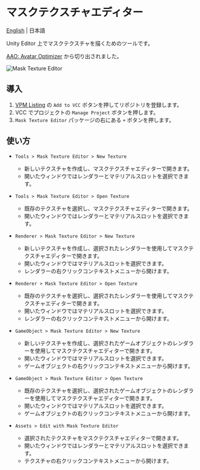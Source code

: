 # マスクテクスチャエディター

[English](README.md) | 日本語

Unity Editor 上でマスクテクスチャを描くためのツールです。

[AAO: Avatar Optimizer](https://github.com/anatawa12/AvatarOptimizer) から切り出されました。

![Mask Texture Editor](https://github.com/user-attachments/assets/3e374d90-9a71-4de7-8cf6-eeb0a16453a3)

## 導入
1. [VPM Listing](https://vpm.nekobako.net) の `Add to VCC` ボタンを押してリポジトリを登録します。
2. VCC でプロジェクトの `Manage Project` ボタンを押します。
4. `Mask Texture Editor` パッケージの右にある `+` ボタンを押します。

## 使い方
- `Tools > Mask Texture Editor > New Texture`
  - 新しいテクスチャを作成し、マスクテクスチャエディターで開きます。
  - 開いたウィンドウではレンダラーとマテリアルスロットを選択できます。

- `Tools > Mask Texture Editor > Open Texture`
  - 既存のテクスチャを選択し、マスクテクスチャエディターで開きます。
  - 開いたウィンドウではレンダラーとマテリアルスロットを選択できます。

- `Renderer > Mask Texture Editor > New Texture`
  - 新しいテクスチャを作成し、選択されたレンダラーを使用してマスクテクスチャエディターで開きます。
  - 開いたウィンドウではマテリアルスロットを選択できます。
  - レンダラーの右クリックコンテキストメニューから開けます。

- `Renderer > Mask Texture Editor > Open Texture`
  - 既存のテクスチャを選択し、選択されたレンダラーを使用してマスクテクスチャエディターで開きます。
  - 開いたウィンドウではマテリアルスロットを選択できます。
  - レンダラーの右クリックコンテキストメニューから開けます。

- `GameObject > Mask Texture Editor > New Texture`
  - 新しいテクスチャを作成し、選択されたゲームオブジェクトのレンダラーを使用してマスクテクスチャエディターで開きます。
  - 開いたウィンドウではマテリアルスロットを選択できます。
  - ゲームオブジェクトの右クリックコンテキストメニューから開けます。

- `GameObject > Mask Texture Editor > Open Texture`
  - 既存のテクスチャを選択し、選択されたゲームオブジェクトのレンダラーを使用してマスクテクスチャエディターで開きます。
  - 開いたウィンドウではマテリアルスロットを選択できます。
  - ゲームオブジェクトの右クリックコンテキストメニューから開けます。

- `Assets > Edit with Mask Texture Editor`
  - 選択されたテクスチャをマスクテクスチャエディターで開きます。
  - 開いたウィンドウではレンダラーとマテリアルスロットを選択できます。
  - テクスチャの右クリックコンテキストメニューから開けます。
